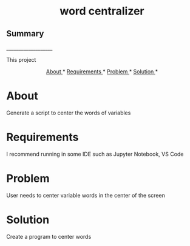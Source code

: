<h1 align="center"> word centralizer </h1>

<h2> Summary </h2> 
___________________
<p> This project </p>
<p align="center">
    <a href= "#About">About </a> *
    <a href= "#Requirements">Requirements </a> *
    <a href= "#Problem">Problem </a> *
    <a href= "#Solution">Solution </a> *
</p>

# About
<p> Generate a script to center the words of variables </p>

# Requirements
<p> I recommend running in some IDE such as Jupyter Notebook, VS Code </p>

# Problem
<p> User needs to center variable words in the center of the screen </p>

# Solution
<p> Create a program to center words </p>
